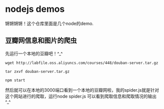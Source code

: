 # nodejs demos

锵锵锵锵！这个仓库里面是几个node的demo.
    
## 豆瓣网信息和图片的爬虫    
先运行一个本地的豆瓣吧！^_^    

```
wget http://labfile.oss.aliyuncs.com/courses/448/douban-server.tar.gz
```

```
tar zxvf douban-server.tar.gz
```

```
npm start
```

然后就可以在本地的3000端口看到一个本地的豆瓣网啦，我的spider.js就是针对这个网站进行的爬取，运行node spider.js 可以看到爬取信息和爬取情况的输出^_^

